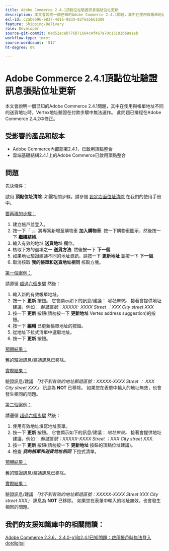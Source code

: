 ```yaml
---
title: Adobe Commerce 2.4.1頂點位址驗證訊息張貼位址更新
description: 本文會說明一個已知的Adobe Commerce 2.4.1問題，其中在使用與帳單地址不同的送貨地址時，Vertex地址驗證在付款步驟中無法運作。 此問題已排程在Adobe Commerce 2.4.2中修正。
exl-id: c2abeb96-e837-4d16-92dd-82fea5661dd9
feature: Shipping/Delivery
role: Developer
source-git-commit: 0ad52eceb776b71604c4f467a70c13191bb9a1eb
workflow-type: tm+mt
source-wordcount: '517'
ht-degree: 0%

---
```


# Adobe Commerce 2.4.1頂點位址驗證訊息張貼位址更新

本文會說明一個已知的Adobe Commerce 2.4.1問題，其中在使用與帳單地址不同的送貨地址時，Vertex地址驗證在付款步驟中無法運作。 此問題已排程在Adobe Commerce 2.4.2中修正。

## 受影響的產品和版本

* Adobe Commerce內部部署2.4.1，已啟用頂點整合
* 雲端基礎結構2.4.1上的Adobe Commerce已啟用頂點整合

## 問題

先決條件：

啟用 **頂點位址清除**. 如需相關步驟，請參閱 [設定店面位址清除](https://experienceleague.adobe.com/docs/commerce-knowledge-base/kb/troubleshooting/miscellaneous/vertex-address-cleansing-different-addresses-not-allowed.html) 在我們的使用手冊中。

<u>要再現的步驟：</u>

1. 建立帳戶並登入。
1. 按一下「 」，將專案新增至購物車 **加入購物車**. 按一下購物車圖示，然後按一下 **繼續結帳**.
1. 輸入有效的地址 **送貨地址** 欄位。
1. 核取下方的選項之一 **送貨方法**. 然後按一下 **下一個**.
1. 如果地址驗證建議不同的地址資訊，請按一下 **更新地址** 並按一下 **下一個**.
1. 取消核取 **我的帳單和送貨地址相同** 核取方塊。

<u>第一個案例：</u>

請遵循 [超過六個步驟](/help/troubleshooting/miscellaneous/magento-2-4-1-vertex-address-validation-message-post-address-update.md#first_sixth) 然後：

1. 輸入新的有效帳單地址。
1. 按一下 **更新** 按鈕。 它會顯示如下的訊息/建議： *地址無效。* 接著會提供地址建議，例如： *郵遞區號：XXXXX- XXXX Street ：XXX City street XXX*
1. 按一下 **更新** 按鈕(請勿按一下 **更新地址** Vertex address suggestion)的按鈕。
1. 按一下 **編輯** 已更新帳單地址的按鈕。
1. 從地址下拉式清單中選取地址。
1. 按一下 **更新** 按鈕。

<u>預期結果：</u>

舊的驗證訊息/建議訊息已移除。

<u>實際結果：</u>

驗證訊息/建議 *「找不到有效的地址郵遞區號：XXXXX-XXXX Street ： XXX City street XXX」* 訊息為 **NOT** 已移除。 如果您在表單中輸入的地址無效，也會發生相同的問題。

<u>第二個案例：</u>

請遵循 [超過六個步驟](/help/troubleshooting/miscellaneous/magento-2-4-1-vertex-address-validation-message-post-address-update.md#first_sixth) 然後：

1. 使用有效地址填寫地址表單。
1. 按一下 **更新** 按鈕。 它會顯示如下的訊息/建議： *地址無效。* 接著會提供地址建議，例如： *郵遞區號：XXXXX-XXXX Street ：XXX City street XXX*.
1. 按一下 **更新** 按鈕(請勿按一下 **更新地址** 按鈕的頂點位址建議)。
1. 檢查 ***我的帳單和送貨地址相同*** 下拉式清單。

<u>預期結果：</u>

舊的驗證訊息/建議訊息已移除。

<u>實際結果：</u>

驗證訊息/建議 *「找不到有效的地址郵遞區號：XXXXX-XXXX Street XXX City street XXX」* 訊息為 **NOT** 已移除。 如果您在表單中輸入的地址無效，也會發生相同的問題。

## 我們的支援知識庫中的相關閱讀：

[Adobe Commerce 2.3.6、2.4.0-p1和2.4.1已知問題：啟用帳戶時無法登入dotdigital](/help/troubleshooting/miscellaneous/magento-2-3-6-2-4-0-p1-2-4-1-known-issue-dotdigital-login.md)
